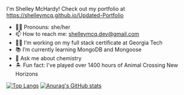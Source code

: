 I'm Shelley McHardy! Check out my portfolio at https://shelleymcq.github.io/Updated-Portfolio


- 👩‍🦰 Pronouns: she/her
- 📫 How to reach me: shelleymcq.dev@gmail.com
- 👷‍♀️ I’m working on my full stack certificate at Georgia Tech
- 📚 I’m currently learning MongoDB and Mongoose
- 🧪 Ask me about chemistry
- 🏝️ Fun fact: I've played over 1400 hours of Animal Crossing New Horizons


[![Top Langs](https://github-readme-stats.vercel.app/api/top-langs/?username=shelleymcq)](https://github.com/anuraghazra/github-readme-stats)
[![Anurag's GitHub stats](https://github-readme-stats.vercel.app/api?username=shelleymcq)](https://github.com/anuraghazra/github-readme-stats)



